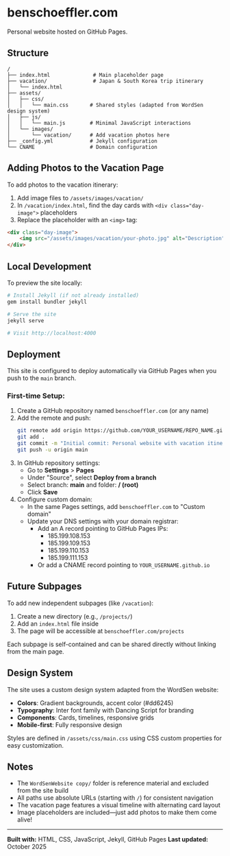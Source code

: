# benschoeffler.com

Personal website hosted on GitHub Pages.

## Structure

```
/
├── index.html              # Main placeholder page
├── vacation/               # Japan & South Korea trip itinerary
│   └── index.html
├── assets/
│   ├── css/
│   │   └── main.css       # Shared styles (adapted from WordSen design system)
│   ├── js/
│   │   └── main.js        # Minimal JavaScript interactions
│   └── images/
│       └── vacation/      # Add vacation photos here
├── _config.yml            # Jekyll configuration
└── CNAME                  # Domain configuration
```

## Adding Photos to the Vacation Page

To add photos to the vacation itinerary:

1. Add image files to `/assets/images/vacation/`
2. In `/vacation/index.html`, find the day cards with `<div class="day-image">` placeholders
3. Replace the placeholder with an `<img>` tag:

```html
<div class="day-image">
    <img src="/assets/images/vacation/your-photo.jpg" alt="Description">
</div>
```

## Local Development

To preview the site locally:

```bash
# Install Jekyll (if not already installed)
gem install bundler jekyll

# Serve the site
jekyll serve

# Visit http://localhost:4000
```

## Deployment

This site is configured to deploy automatically via GitHub Pages when you push to the `main` branch.

### First-time Setup:

1. Create a GitHub repository named `benschoeffler.com` (or any name)
2. Add the remote and push:
   ```bash
   git remote add origin https://github.com/YOUR_USERNAME/REPO_NAME.git
   git add .
   git commit -m "Initial commit: Personal website with vacation itinerary"
   git push -u origin main
   ```
3. In GitHub repository settings:
   - Go to **Settings** > **Pages**
   - Under "Source", select **Deploy from a branch**
   - Select branch: **main** and folder: **/ (root)**
   - Click **Save**
4. Configure custom domain:
   - In the same Pages settings, add `benschoeffler.com` to "Custom domain"
   - Update your DNS settings with your domain registrar:
     - Add an A record pointing to GitHub Pages IPs:
       - 185.199.108.153
       - 185.199.109.153
       - 185.199.110.153
       - 185.199.111.153
     - Or add a CNAME record pointing to `YOUR_USERNAME.github.io`

## Future Subpages

To add new independent subpages (like `/vacation`):

1. Create a new directory (e.g., `/projects/`)
2. Add an `index.html` file inside
3. The page will be accessible at `benschoeffler.com/projects`

Each subpage is self-contained and can be shared directly without linking from the main page.

## Design System

The site uses a custom design system adapted from the WordSen website:

- **Colors**: Gradient backgrounds, accent color (#dd6245)
- **Typography**: Inter font family with Dancing Script for branding
- **Components**: Cards, timelines, responsive grids
- **Mobile-first**: Fully responsive design

Styles are defined in `/assets/css/main.css` using CSS custom properties for easy customization.

## Notes

- The `WordSenWebsite copy/` folder is reference material and excluded from the site build
- All paths use absolute URLs (starting with `/`) for consistent navigation
- The vacation page features a visual timeline with alternating card layout
- Image placeholders are included—just add photos to make them come alive!

---

**Built with:** HTML, CSS, JavaScript, Jekyll, GitHub Pages
**Last updated:** October 2025
